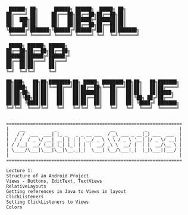 	 ██████╗ ██╗      ██████╗ ██████╗  █████╗ ██╗                    
	██╔════╝ ██║     ██╔═══██╗██╔══██╗██╔══██╗██║                    
	██║  ███╗██║     ██║   ██║██████╔╝███████║██║                    
	██║   ██║██║     ██║   ██║██╔══██╗██╔══██║██║                    
	╚██████╔╝███████╗╚██████╔╝██████╔╝██║  ██║███████╗               
	 ╚═════╝ ╚══════╝ ╚═════╝ ╚═════╝ ╚═╝  ╚═╝╚══════╝               
	                                                                 
	 █████╗ ██████╗ ██████╗                                          
	██╔══██╗██╔══██╗██╔══██╗                                         
	███████║██████╔╝██████╔╝                                         
	██╔══██║██╔═══╝ ██╔═══╝                                          
	██║  ██║██║     ██║                                              
	╚═╝  ╚═╝╚═╝     ╚═╝                                              
	                                                                 
	██╗███╗   ██╗██╗████████╗██╗ █████╗ ████████╗██╗██╗   ██╗███████╗
	██║████╗  ██║██║╚══██╔══╝██║██╔══██╗╚══██╔══╝██║██║   ██║██╔════╝
	██║██╔██╗ ██║██║   ██║   ██║███████║   ██║   ██║██║   ██║█████╗  
	██║██║╚██╗██║██║   ██║   ██║██╔══██║   ██║   ██║╚██╗ ██╔╝██╔══╝  
	██║██║ ╚████║██║   ██║   ██║██║  ██║   ██║   ██║ ╚████╔╝ ███████╗
	╚═╝╚═╝  ╚═══╝╚═╝   ╚═╝   ╚═╝╚═╝  ╚═╝   ╚═╝   ╚═╝  ╚═══╝  ╚══════╝
                                                                

	==================================================================
	|    __           _                    __           _            |
	|   / /  ___  ___| |_ _   _ _ __ ___  / _\ ___ _ __(_) ___  ___  |
	|  / /  / _ \/ __| __| | | | '__/ _ \ \ \ / _ \ '__| |/ _ \/ __| |
	| / /__|  __/ (__| |_| |_| | | |  __/ _\ \  __/ |  | |  __/\__ \ |
	| \____/\___|\___|\__|\__,_|_|  \___| \__/\___|_|  |_|\___||___/ |
	|                      										     |
	==================================================================

	Lecture 1:
	Structure of an Android Project
	Views - Buttons, EditText, TextViews
	RelativeLayouts
	Getting references in Java to Views in layout
	ClickListeners
	Setting ClickListeners to Views
	Colors


